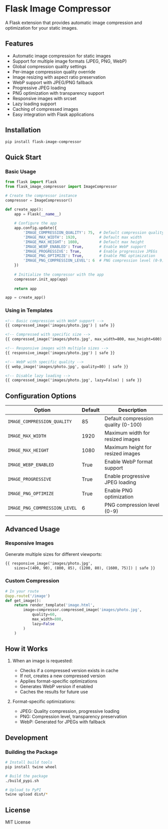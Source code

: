 # Flask Image Compressor

A Flask extension that provides automatic image compression and optimization for your static images.

## Features

- Automatic image compression for static images
- Support for multiple image formats (JPEG, PNG, WebP)
- Global compression quality settings
- Per-image compression quality override
- Image resizing with aspect ratio preservation
- WebP support with JPEG/PNG fallback
- Progressive JPEG loading
- PNG optimization with transparency support
- Responsive images with srcset
- Lazy loading support
- Caching of compressed images
- Easy integration with Flask applications

## Installation

```bash
pip install flask-image-compressor
```

## Quick Start

### Basic Usage

```python
from flask import Flask
from flask_image_compressor import ImageCompressor

# Create the compressor instance
compressor = ImageCompressor()

def create_app():
    app = Flask(__name__)
    
    # Configure the app
    app.config.update({
        'IMAGE_COMPRESSION_QUALITY': 75,  # Default compression quality
        'IMAGE_MAX_WIDTH': 1920,          # Default max width
        'IMAGE_MAX_HEIGHT': 1080,         # Default max height
        'IMAGE_WEBP_ENABLED': True,       # Enable WebP support
        'IMAGE_PROGRESSIVE': True,        # Enable progressive JPEGs
        'IMAGE_PNG_OPTIMIZE': True,       # Enable PNG optimization
        'IMAGE_PNG_COMPRESSION_LEVEL': 6  # PNG compression level (0-9)
    })
    
    # Initialize the compressor with the app
    compressor.init_app(app)
    
    return app

app = create_app()
```

### Using in Templates

```html
<!-- Basic compression with WebP support -->
{{ compressed_image('images/photo.jpg') | safe }}

<!-- Compressed with specific size -->
{{ compressed_image('images/photo.jpg', max_width=800, max_height=600) | safe }}

<!-- Responsive images with multiple sizes -->
{{ responsive_image('images/photo.jpg') | safe }}

<!-- WebP with specific quality -->
{{ webp_image('images/photo.jpg', quality=80) | safe }}

<!-- Disable lazy loading -->
{{ compressed_image('images/photo.jpg', lazy=False) | safe }}
```

## Configuration Options

| Option | Default | Description |
|--------|---------|-------------|
| `IMAGE_COMPRESSION_QUALITY` | 85 | Default compression quality (0-100) |
| `IMAGE_MAX_WIDTH` | 1920 | Maximum width for resized images |
| `IMAGE_MAX_HEIGHT` | 1080 | Maximum height for resized images |
| `IMAGE_WEBP_ENABLED` | True | Enable WebP format support |
| `IMAGE_PROGRESSIVE` | True | Enable progressive JPEG loading |
| `IMAGE_PNG_OPTIMIZE` | True | Enable PNG optimization |
| `IMAGE_PNG_COMPRESSION_LEVEL` | 6 | PNG compression level (0-9) |

## Advanced Usage

### Responsive Images

Generate multiple sizes for different viewports:

```html
{{ responsive_image('images/photo.jpg', 
    sizes=[(400, 90), (800, 85), (1200, 80), (1600, 75)]) | safe }}
```

### Custom Compression

```python
# In your route
@app.route('/image')
def get_image():
    return render_template('image.html', 
        image=compressor.compressed_image('images/photo.jpg', 
            quality=60, 
            max_width=800,
            lazy=False
        )
    )
```

## How it Works

1. When an image is requested:
   - Checks if a compressed version exists in cache
   - If not, creates a new compressed version
   - Applies format-specific optimizations
   - Generates WebP version if enabled
   - Caches the results for future use

2. Format-specific optimizations:
   - JPEG: Quality compression, progressive loading
   - PNG: Compression level, transparency preservation
   - WebP: Generated for JPEGs with fallback

## Development

### Building the Package

```bash
# Install build tools
pip install twine wheel

# Build the package
./build_pypi.sh

# Upload to PyPI
twine upload dist/*
```

## License

MIT License 